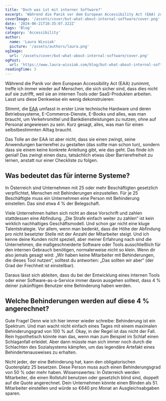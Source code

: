 ```yaml
---
title: 'Doch was ist mit interner Software?'
excerpt: 'Während die Panik vor dem European Accessibility Act (EAA) zunimmt, treffe ich immer wieder auf Menschen, die sich sicher sind, dass dies nicht auf sie zutrifft, weil sie an internen Tools ...'
coverImage: '/assets/cover/but-what-about-internal-software/cover.png'
date: '2024-06-21T10:35:07.322Z'
tags: 'Blog'
category: 'Accessibility'
author:
  name: 'Laura Wissiak'
  picture: '/assets/authors/laura.png'
ogImage:
  url: '/assets/cover/but-what-about-internal-software/cover.png'
ogPost:
  url: 'https://www.laura-wissiak.com/blog/but-what-about-internal-software'
readingTime: 3
---
```


Während die Panik vor dem European Accessibility Act (EAA) zunimmt, treffe ich immer wieder auf Menschen, die sich sicher sind, dass dies nicht auf sie zutrifft, weil sie an internen Tools oder SaaS-Produkten arbeiten. Lasst uns diese Denkweise ein wenig dekonstruieren:

Stimmt, die [EAA](https://ec.europa.eu/social/main.jsp?catId=1202) umfasst in erster Linie technische Hardware und deren Betriebssysteme, E-Commerce-Dienste, E-Books und alles, was man braucht, um Verkehrsmittel und Bankdienstleistungen zu nutzen, ohne auf Personal angewiesen zu sein. Kurz gesagt, alles, was man für einen selbstbestimmten Alltag braucht.

Das Tolle an der EAA ist aber nicht, dass sie einen zwingt, seine Anwendungen barrierefrei zu gestalten (das sollte man schon tun), sondern dass sie einem keine konkrete Anleitung gibt, wie das geht. Das finde ich genial! Das zwingt einen dazu, tatsächlich etwas über Barrierefreiheit zu lernen, anstatt nur einer Checkliste zu folgen.

## Was bedeutet das für interne Systeme?

In Österreich sind Unternehmen mit 25 oder mehr Beschäftigten gesetzlich verpflichtet, Menschen mit Behinderungen einzustellen. Für je 25 Beschäftigte muss ein Unternehmen eine Person mit Behinderung einstellen. Das sind etwa 4 % der Belegschaft.

Viele Unternehmen halten sich nicht an diese Vorschrift und zahlen stattdessen eine Abfindung. „Die Strafe einfach weiter zu zahlen“ ist kein wirklich nachhaltiges Geschäftsmodell. Und schon gar nicht eine kluge Talentstrategie. Vor allem, wenn man bedenkt, dass die Höhe der Abfindung pro nicht besetzter Stelle mit der Anzahl der Mitarbeiter steigt. Und ich kenne deine Kunden nicht speziell, aber meiner Erfahrung nach sind die Unternehmen, die maßgeschneiderte Software oder Tools ausschließlich für den internen Gebrauch benötigen, normalerweise nicht so klein. Wenn dir also jemals gesagt wird: „Wir haben keine Mitarbeiter mit Behinderungen, die dieses Tool nutzen“, solltest du antworten: „Das sollten wir aber“ (der Grad der Frechheit ist einstellbar).

Daraus lässt sich ableiten, dass du bei der Entwicklung eines internen Tools oder einer Software-as-a-Service immer davon ausgehen solltest, dass 4 % deiner zukünftigen Benutzer eine Behinderung haben werden.

## Welche Behinderungen werden auf diese 4 % angerechnet?

Gute Frage! Denn wie ich hier immer wieder schreibe: Behinderung ist ein Spektrum. Und man wacht nicht einfach eines Tages mit einem maximalen Behinderungsgrad von 100 % auf. Okay, in der Regel ist das nicht der Fall. Rein hypothetisch könnte man das, wenn man zum Beispiel im Schlaf einen Schlaganfall erleidet. Aber dann müsste man sich immer noch durch die Schlachten des Sozialsystems kämpfen, um das legendäre Artefakt eines Behindertenausweises zu erhalten.

Nicht jeder, der eine Behinderung hat, kann den obligatorischen Quotenplatz 25 besetzen. Diese Person muss auch einen Behinderungsgrad von 50 % oder mehr haben. Wissenswertes: In Österreich werden Mitarbeiter, die einen Rollstuhl benutzen oder gesetzlich blind sind, doppelt auf die Quote angerechnet. Dein Unternehmen könnte einen Blinden als 51. Mitarbeiter einstellen und würde so €640 pro Monat an Ausgleichsabgaben sparen.
